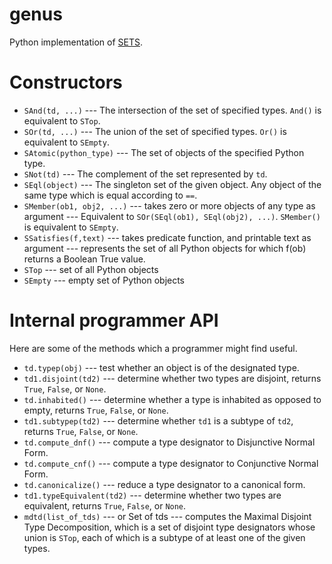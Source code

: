 <!--
 Copyright (c) 2021 EPITA Research and Development Laboratory

 Permission is hereby granted, free of charge, to any person obtaining
 a copy of this software and associated documentation
 files (the "Software"), to deal in the Software without restriction,
 including without limitation the rights to use, copy, modify, merge,
 publish, distribute, sublicense, and/or sell copies of the Software,
 and to permit persons to whom the Software is furnished to do so,
 subject to the following conditions:

 The above copyright notice and this permission notice shall be
 included in all copies or substantial portions of the Software.

 THE SOFTWARE IS PROVIDED "AS IS", WITHOUT WARRANTY OF ANY KIND,
 EXPRESS OR IMPLIED, INCLUDING BUT NOT LIMITED TO THE WARRANTIES OF
 MERCHANTABILITY, FITNESS FOR A PARTICULAR PURPOSE AND
 NONINFRINGEMENT. IN NO EVENT SHALL THE AUTHORS OR COPYRIGHT HOLDERS BE
 LIABLE FOR ANY CLAIM, DAMAGES OR OTHER LIABILITY, WHETHER IN AN ACTION
 OF CONTRACT, TORT OR OTHERWISE, ARISING FROM, OUT OF OR IN CONNECTION
 WITH THE SOFTWARE OR THE USE OR OTHER DEALINGS IN THE SOFTWARE.
-->

# genus

Python implementation of [SETS](https://www.lrde.epita.fr/dload/papers/newton.21.els.pdf).

# Constructors

* `SAnd(td, ...)` --- The intersection of the set of specified types. `And()` is equivalent to `STop`.
* `SOr(td, ...)` --- The union of the set of specified types.  `Or()` is equivalent to `SEmpty`.
* `SAtomic(python_type)` --- The set of objects of the specified Python type.
* `SNot(td)` --- The complement of the set represented by `td`.
* `SEql(object)` --- The singleton set of the given object.  Any object of the same type which is equal according to `==`.
* `SMember(ob1, obj2, ...)` --- takes zero or more objects of any type as argument --- Equivalent to `SOr(SEql(ob1), SEql(obj2), ...)`.   `SMember()` is equivalent to `SEmpty`.
* `SSatisfies(f,text)` --- takes predicate function, and printable text as argument --- represents the set of all Python objects for which f(ob) returns a Boolean True value.
* `STop` --- set of all Python objects
* `SEmpty` --- empty set of Python objects

# Internal programmer API

Here are some of the methods which a programmer might find useful.


* `td.typep(obj)` --- test whether an object is of the designated type.
* `td1.disjoint(td2)` --- determine whether two types are disjoint, returns `True`, `False`, or `None`.
* `td.inhabited()` --- determine whether a type is inhabited as opposed to empty,  returns `True`, `False`, or `None`.
* `td1.subtypep(td2)` --- determine whether `td1` is a subtype of `td2`, returns `True`, `False`, or `None`.
* `td.compute_dnf()` --- compute a type designator to Disjunctive Normal Form.
* `td.compute_cnf()` --- compute a type designator to Conjunctive Normal Form.
* `td.canonicalize()` --- reduce a type designator to a canonical form.
* `td1.typeEquivalent(td2)` --- determine whether two types are equivalent,  returns `True`, `False`, or `None`.
* `mdtd(list_of_tds)` --- or Set of tds --- computes the Maximal
  Disjoint Type Decomposition, which is a set of disjoint type
  designators whose union is `STop`, each of which is a subtype of at
  least one of the given types.
